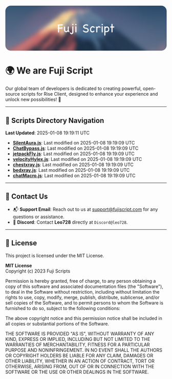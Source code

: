 ![Banner](.github/b.webp)

# 🌍 **We are Fuji Script**

Our global team of developers is dedicated to creating powerful, open-source scripts for Rise Client, designed to enhance your experience and unlock new possibilities! 🌟

---
<!-- SCRIPTS_NAVIGATION_START -->
## 📂 **Scripts Directory Navigation**

**Last Updated**: 2025-01-08 19:19:11 UTC

- **[SilentAura.js](scripts/SilentAura.js)**: Last modified on 2025-01-08 19:19:09 UTC
- **[ChatBypass.js](scripts/ChatBypass.js)**: Last modified on 2025-01-08 19:19:09 UTC
- **[jetpackFly.js](scripts/jetpackFly.js)**: Last modified on 2025-01-08 19:19:09 UTC
- **[velocityHylex.js](scripts/velocityHylex.js)**: Last modified on 2025-01-08 19:19:09 UTC
- **[chestxray.js](scripts/chestxray.js)**: Last modified on 2025-01-08 19:19:09 UTC
- **[bedxray.js](scripts/bedxray.js)**: Last modified on 2025-01-08 19:19:09 UTC
- **[chatMacro.js](scripts/chatMacro.js)**: Last modified on 2025-01-08 19:19:09 UTC

<!-- SCRIPTS_NAVIGATION_END -->

---

## 💬 **Contact Us**  
- 📬 **Support Email**: Reach out to us at [support@fujiscript.com](mailto:support@fujiscript.com) for any questions or assistance.  
- 💬 **Discord**: Contact **Leo728** directly at `Discord@leo728`.

---

## 📜 **License**

This project is licensed under the MIT License.  

**MIT License**  
Copyright (c) 2023 Fuji Scripts  

Permission is hereby granted, free of charge, to any person obtaining a copy of this software and associated documentation files (the "Software"), to deal in the Software without restriction, including without limitation the rights to use, copy, modify, merge, publish, distribute, sublicense, and/or sell copies of the Software, and to permit persons to whom the Software is furnished to do so, subject to the following conditions:  

The above copyright notice and this permission notice shall be included in all copies or substantial portions of the Software.  

THE SOFTWARE IS PROVIDED "AS IS", WITHOUT WARRANTY OF ANY KIND, EXPRESS OR IMPLIED, INCLUDING BUT NOT LIMITED TO THE WARRANTIES OF MERCHANTABILITY, FITNESS FOR A PARTICULAR PURPOSE AND NONINFRINGEMENT. IN NO EVENT SHALL THE AUTHORS OR COPYRIGHT HOLDERS BE LIABLE FOR ANY CLAIM, DAMAGES OR OTHER LIABILITY, WHETHER IN AN ACTION OF CONTRACT, TORT OR OTHERWISE, ARISING FROM, OUT OF OR IN CONNECTION WITH THE SOFTWARE OR THE USE OR OTHER DEALINGS IN THE SOFTWARE.  

